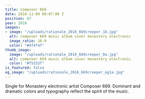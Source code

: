 ```yaml
---
title: Composer 669
date: 2018-11-09 00:07:00 Z
position: 67
year: 2018
images:
- image: "/uploads/rationale_2018_669creeper_1b.jpg"
  alt: composer 669 music album cover monastery electronic
  image_ratio: 16-9
  color: "#4f4f4f"
thumb_image:
  image: "/uploads/rationale_2018_669creeper_0a.jpg"
  alt: composer 669 music album cover monastery electronic
  color: "#f5333f"
is_featured: false
og_image: "/uploads/rationale_2018_669creeper_og1a.jpg"
---
```


Single for Monastery electronic artist Composer 669. Dominant and dramatic colors and typography reflect the spirit of the music.